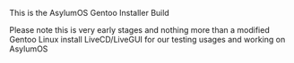 This is the AsylumOS Gentoo Installer Build

Please note this is very early stages and nothing more than a modified Gentoo Linux install LiveCD/LiveGUI for our testing usages and working on AsylumOS
